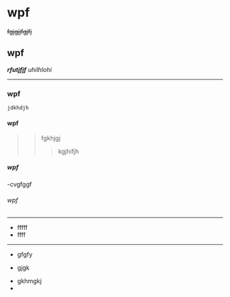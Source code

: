 # wpf 
~~fgjgjjfgjfj~~
## wpf 
***rfutjfjf***
_uhilhlohi_
______________
### wpf 
```jdkhdjh```
#### wpf
>>fgkhjgj 
>>>kgjhifjh
##### wpf
-cvgfggf
###### wpf
_______
- fffff
- ffff
_______
+ gfgfy
* gjgk
-    gkhmgkj
-    
